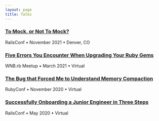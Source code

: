 ```yaml
---
layout: page
title: Talks
---
```


### [To Mock, or Not To Mock?](https://www.youtube.com/watch?v=fm_FxuRfcWE)

<span class="subtitle">
  RailsConf • November 2021 • Denver, CO
</span>

### [Five Errors You Encounter When Upgrading Your Ruby Gems](https://www.youtube.com/watch?v=oBbsBLtXYRM)

<span class="subtitle">
  WNB.rb Meetup • March 2021 • Virtual
</span>

### [The Bug that Forced Me to Understand Memory Compaction](https://www.youtube.com/watch?v=GlpZPv1bp4g)

<span class="subtitle">
  RubyConf • November 2020 • Virtual
</span>

### [Successfully Onboarding a Junior Engineer in Three Steps](https://www.youtube.com/watch?v=q473dYrJiMQ)

<span class="subtitle">
  RailsConf • May 2020 • Virtual
</span>
